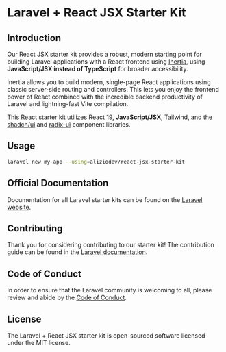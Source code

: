 # Laravel + React JSX Starter Kit

## Introduction

Our React JSX starter kit provides a robust, modern starting point for building Laravel applications with a React frontend using [Inertia](https://inertiajs.com), using **JavaScript/JSX instead of TypeScript** for broader accessibility.

Inertia allows you to build modern, single-page React applications using classic server-side routing and controllers. This lets you enjoy the frontend power of React combined with the incredible backend productivity of Laravel and lightning-fast Vite compilation.

This React starter kit utilizes React 19, **JavaScript/JSX**, Tailwind, and the [shadcn/ui](https://ui.shadcn.com) and [radix-ui](https://www.radix-ui.com) component libraries.

## Usage

```bash
laravel new my-app --using=aliziodev/react-jsx-starter-kit
```

## Official Documentation

Documentation for all Laravel starter kits can be found on the [Laravel website](https://laravel.com/docs/starter-kits).

## Contributing

Thank you for considering contributing to our starter kit! The contribution guide can be found in the [Laravel documentation](https://laravel.com/docs/contributions).

## Code of Conduct

In order to ensure that the Laravel community is welcoming to all, please review and abide by the [Code of Conduct](https://laravel.com/docs/contributions#code-of-conduct).

## License

The Laravel + React JSX starter kit is open-sourced software licensed under the MIT license.
